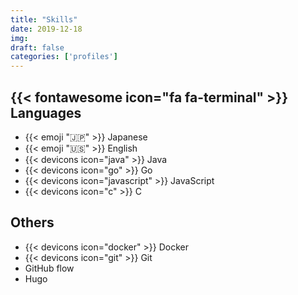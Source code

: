 ```yaml
---
title: "Skills"
date: 2019-12-18
img: 
draft: false
categories: ['profiles']
---
```


## {{< fontawesome icon="fa fa-terminal" >}} Languages

* {{< emoji ":jp:" >}} Japanese
* {{< emoji ":us:" >}} English
* {{< devicons icon="java" >}} Java
* {{< devicons icon="go" >}} Go
* {{< devicons icon="javascript" >}} JavaScript 
* {{< devicons icon="c" >}} C

## Others

* {{< devicons icon="docker" >}} Docker
* {{< devicons icon="git" >}} Git
* GitHub flow
* Hugo
